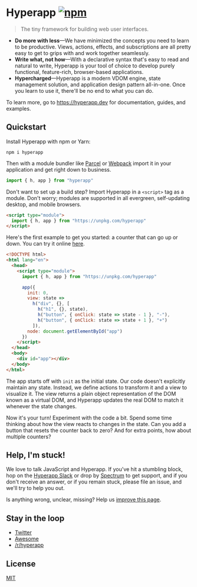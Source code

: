 # Hyperapp [![npm](https://img.shields.io/npm/v/hyperapp.svg?label=&color=0080FF)](https://github.com/jorgebucaran/hyperapp/releases/latest)

> The tiny framework for building web user interfaces.

- **Do more with less**—We have minimized the concepts you need to learn to be productive. Views, actions, effects, and subscriptions are all pretty easy to get to grips with and work together seamlessly.
- **Write what, not how**—With a declarative syntax that's easy to read and natural to write, Hyperapp is your tool of choice to develop purely functional, feature-rich, browser-based applications.
- **Hypercharged**—Hyperapp is a modern VDOM engine, state management solution, and application design pattern all-in-one. Once you learn to use it, there'll be no end to what you can do.

To learn more, go to <https://hyperapp.dev> for documentation, guides, and examples.

## Quickstart

Install Hyperapp with npm or Yarn:

```console
npm i hyperapp
```

Then with a module bundler like [Parcel](https://parceljs.org) or [Webpack](https://webpack.js.org) import it in your application and get right down to business.

```js
import { h, app } from "hyperapp"
```

Don't want to set up a build step? Import Hyperapp in a `<script>` tag as a module. Don't worry; modules are supported in all evergreen, self-updating desktop, and mobile browsers.

```html
<script type="module">
  import { h, app } from "https://unpkg.com/hyperapp"
</script>
```

Here's the first example to get you started: a counter that can go up or down. You can try it online [here](https://codesandbox.io/s/hyperapp-playground-fwjlo).

```html
<!DOCTYPE html>
<html lang="en">
  <head>
    <script type="module">
      import { h, app } from "https://unpkg.com/hyperapp"

      app({
        init: 0,
        view: state =>
          h("div", {}, [
            h("h1", {}, state),
            h("button", { onClick: state => state - 1 }, "-"),
            h("button", { onClick: state => state + 1 }, "+")
          ]),
        node: document.getElementById("app")
      })
    </script>
  </head>
  <body>
    <div id="app"></div>
  </body>
</html>
```

The app starts off with `init` as the initial state. Our code doesn't explicitly maintain any state. Instead, we define actions to transform it and a view to visualize it. The view returns a plain object representation of the DOM known as a virtual DOM, and Hyperapp updates the real DOM to match it whenever the state changes.

Now it's your turn! Experiment with the code a bit. Spend some time thinking about how the view reacts to changes in the state. Can you add a button that resets the counter back to zero? And for extra points, how about multiple counters?

## Help, I'm stuck!

We love to talk JavaScript and Hyperapp. If you've hit a stumbling block, hop on the [Hyperapp Slack](https://hyperappjs.herokuapp.com) or drop by [Spectrum](https://spectrum.chat/hyperapp) to get support, and if you don't receive an answer, or if you remain stuck, please file an issue, and we'll try to help you out.

Is anything wrong, unclear, missing? Help us [improve this page](https://github.com/jorgebucaran/hyperapp/fork).

## Stay in the loop

- [Twitter](https://twitter.com/hyperappjs)
- [Awesome](https://github.com/jorgebucaran/awesome-hyperapp)
- [/r/hyperapp](https://www.reddit.com/r/hyperapp)

## License

[MIT](LICENSE.md)
